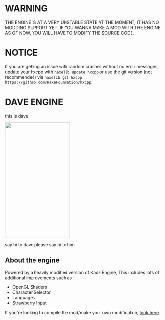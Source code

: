 # WARNING
THE ENGINE IS AT A VERY UNSTABLE STATE AT THE MOMENT, IT HAS NO MODDING SUPPORT YET.
IF YOU WANNA MAKE A MOD WITH THE ENGINE AS OF NOW, YOU WILL HAVE TO MODIFY THE SOURCE CODE.

# NOTICE
If you are getting an issue with random crashes without no error messages, update your hxcpp with `haxelib update hxcpp` or use the git version (not recommended) via `haxelib git hxcpp https://github.com/HaxeFoundation/hxcpp`.

# DAVE ENGINE
this is dave

<img src="https://cdn.discordapp.com/attachments/892140166309892136/905267141299802152/dorve_reale.png" width="211" height="373">

say hi to dave
please say hi to him

## About the engine
Powered by a heavily modified version of Kade Engine, This includes lots of additional improvements such as
- OpenGL Shaders
- Character Selector
- Languages
- [Strawberry Input](https://github.com/benjaminpants/Funkin-Strawberry)

If you're looking to compile the mod/make your own modification, [look here](Modding.md).
